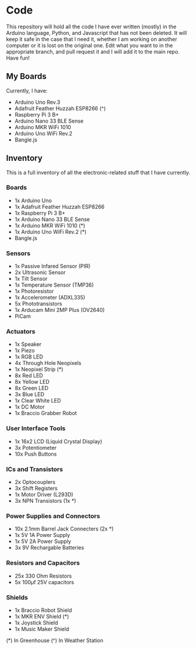 # Code

This repository will hold all the code I have ever written (mostly) in  the Arduino language, Python, and Javascript that has not been deleted. It will keep it safe in the case that I need it, whether I am working on another computer or it is lost on the original one. Edit what you want to in the appropriate branch, and pull request it and I will add it to the main repo. Have fun!

## My Boards

Currently, I have:

- Arduino Uno Rev.3
- Adafruit Feather Huzzah ESP8266 (^)
- Raspberry Pi 3 B+
- Arduino Nano 33 BLE Sense
- Arduino MKR WiFi 1010
- Arduino Uno WiFi Rev.2
- Bangle.js

## Inventory

This is a full inventory of all the electronic-related stuff that I have currently. 

### Boards

-  1x Arduino Uno
-  1x Adafruit Feather Huzzah ESP8266
-  1x Raspberry Pi 3 B+
-  1x Arduino Nano 33 BLE Sense
-  1x Arduino MKR WiFi 1010 (*)
- 1x Arduino Uno WiFi Rev.2 (*)
- Bangle.js

### Sensors

-  1x Passive Infared Sensor (PIR)
-  2x Ultrasonic Sensor
-  1x Tilt Sensor
-  1x Temperature Sensor (TMP36)
-  1x Photoresistor
- 1x Accelerometer (ADXL335)
- 5x Phototransistors
- 1x Arducam Mini 2MP Plus (OV2640)
- PiCam

### Actuators

-  1x Speaker
-  1x Piezo
-  1x RGB LED
-  4x Through Hole Neopixels
-  1x Neopixel Strip (*)
- 8x Red LED
- 8x Yellow LED
- 8x Green LED
- 3x Blue LED 
- 1x Clear White LED 
- 1x DC Motor
- 1x Braccio Grabber Robot


### User Interface Tools

-  1x 16x2 LCD (Liquid Crystal Display)
-  3x Potentiometer
- 10x Push Buttons

### ICs and Transistors

- 2x Optocouplers
- 3x Shift Registers
- 1x Motor Driver (L293D)
- 3x NPN Transistors (1x *)

### Power Supplies and Connectors

- 10x 2.1mm Barrel Jack Connecters (2x *)
- 1x 5V 1A Power Supply
- 1x 5V 2A Power Supply
- 3x 9V Rechargable Batteries

### Resistors and Capacitors

- 25x 330 Ohm Resistors
- 5x 100µf 25V capacitors

### Shields
- 1x Braccio Robot Shield
- 1x MKR ENV Shield (*)
- 1x Joystick Shield
- 1x Music Maker Shield

 (*) In Greenhouse
 (^) In Weather Station

